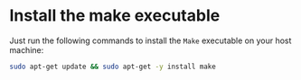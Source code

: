 # Install the make executable

Just run the following commands to install the `Make` executable on your host machine:

```bash
sudo apt-get update && sudo apt-get -y install make
```
